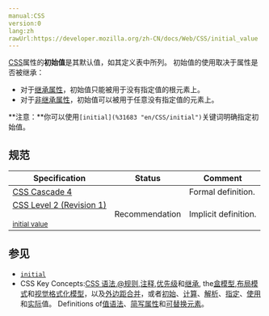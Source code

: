 ```yaml
---
manual:CSS
version:0
lang:zh
rawUrl:https://developer.mozilla.org/zh-CN/docs/Web/CSS/initial_value
---
```






[CSS](%28448 "")属性的**初始值**是其默认值，如其定义表中所列。 初始值的使用取决于属性是否被继承：


* 对于[继承属性](%32868 "en/CSS/inheritance#Inherited_properties")，初始值只能被用于没有指定值的根元素上。
* 对于[非继承属性](%32869 "en/CSS/inheritance#Non-inherited_properties")，初始值可以被用于任意没有指定值的元素上。


**注意：**你可以使用`[initial](%31683 "en/CSS/initial")`关键词明确指定初始值。



## 规范<a name="规范"></a>

Specification | Status | Comment 
 ---  |  ---  |  ---  | 
[CSS Cascade 4](%32870 "") |  | Formal definition. 
[CSS Level 2 (Revision 1)<br></br><small>initial value</small>](%32871 "") | Recommendation | Implicit definition. 


## 参见<a name="参见"></a>

* [`initial`](%28011 " initial 是将属性的初始值( initial value)赋给元素 . initial 适用于所有的css 属性(属性的initial值可在属性表中查到)，包括css 简写属性(全局属性)all.")
* CSS Key Concepts:[CSS 语法](%28294 "语法"),[@规则](%27793 "@规则"),[注释](%28295 "注释"),[优先级](%28298 "优先级")和[继承](%28299 "继承"), the[盒模型](%28362 "盒模型"),[布局模式](%28315 "CSS 布局模式")和[视觉格式化模型](%28314 "视觉格式化模型")，以及[外边距合并](%28312 "外边距合并")，或者[初始](%28302 "初始值")、[计算](%28304 "计算值")、[解析](%28307 "解析值")、[指定](%28303 "指定值")、[使用](%28305 "使用值")和[实际](%28306 "实际值")值。 Definitions of[值语法](%28363 "值定义语法")、[简写属性](%28300 "简写属性")和[可替换元素](%28311 "可替换元素")。



